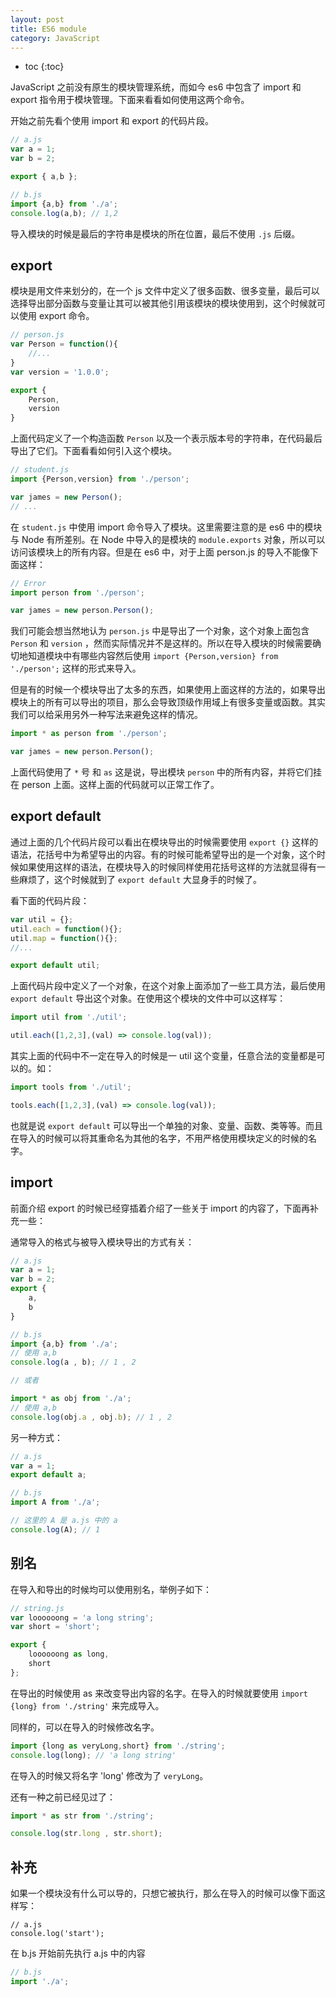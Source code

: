 ```yaml
---
layout: post
title: ES6 module
category: JavaScript
---
```


* toc
{:toc}

JavaScript 之前没有原生的模块管理系统，而如今 es6 中包含了 import 和 export 指令用于模块管理。下面来看看如何使用这两个命令。

开始之前先看个使用 import 和 export 的代码片段。

``` javascript
// a.js
var a = 1;
var b = 2;

export { a,b };
```

``` javascript
// b.js
import {a,b} from './a';
console.log(a,b); // 1,2
```

导入模块的时候是最后的字符串是模块的所在位置，最后不使用 `.js` 后缀。

## export

模块是用文件来划分的，在一个 js 文件中定义了很多函数、很多变量，最后可以选择导出部分函数与变量让其可以被其他引用该模块的模块使用到，这个时候就可以使用 export 命令。

``` javascript
// person.js
var Person = function(){
    //...
}
var version = '1.0.0';

export {
    Person,
    version
}
```

上面代码定义了一个构造函数 `Person` 以及一个表示版本号的字符串，在代码最后导出了它们。下面看看如何引入这个模块。

``` javascript
// student.js
import {Person,version} from './person';

var james = new Person();
// ...
```

在 `student.js` 中使用 import 命令导入了模块。这里需要注意的是 es6 中的模块与 Node 有所差别。在 Node 中导入的是模块的 `module.exports` 对象，所以可以访问该模块上的所有内容。但是在 es6 中，对于上面 person.js 的导入不能像下面这样：

``` javascript
// Error
import person from './person';

var james = new person.Person();
```

我们可能会想当然地认为 `person.js` 中是导出了一个对象，这个对象上面包含 `Person` 和 `version` ，然而实际情况并不是这样的。所以在导入模块的时候需要确切地知道模块中有哪些内容然后使用 `import {Person,version} from './person';` 这样的形式来导入。

但是有的时候一个模块导出了太多的东西，如果使用上面这样的方法的，如果导出模块上的所有可以导出的项目，那么会导致顶级作用域上有很多变量或函数。其实我们可以给采用另外一种写法来避免这样的情况。

``` javascript
import * as person from './person';

var james = new person.Person();
```

上面代码使用了 `*` 号 和 `as` 这是说，导出模块 `person` 中的所有内容，并将它们挂在 person 上面。这样上面的代码就可以正常工作了。

## export default

通过上面的几个代码片段可以看出在模块导出的时候需要使用 `export {}` 这样的语法，花括号中为希望导出的内容。有的时候可能希望导出的是一个对象，这个时候如果使用这样的语法，在模块导入的时候同样使用花括号这样的方法就显得有一些麻烦了，这个时候就到了 `export default` 大显身手的时候了。

看下面的代码片段：

``` javascript
var util = {};
util.each = function(){};
util.map = function(){};
//...

export default util;
```

上面代码片段中定义了一个对象，在这个对象上面添加了一些工具方法，最后使用 `export default` 导出这个对象。在使用这个模块的文件中可以这样写：

``` javascript
import util from './util';

util.each([1,2,3],(val) => console.log(val));
```

其实上面的代码中不一定在导入的时候是一 util 这个变量，任意合法的变量都是可以的。如：

``` javascript
import tools from './util';

tools.each([1,2,3],(val) => console.log(val));
```

也就是说 `export default` 可以导出一个单独的对象、变量、函数、类等等。而且在导入的时候可以将其重命名为其他的名字，不用严格使用模块定义的时候的名字。

## import

前面介绍 export 的时候已经穿插着介绍了一些关于 import 的内容了，下面再补充一些：

通常导入的格式与被导入模块导出的方式有关：

``` javascript
// a.js
var a = 1;
var b = 2;
export {
    a,
    b
}
```

``` javascript
// b.js
import {a,b} from './a';
// 使用 a,b
console.log(a , b); // 1 , 2

// 或者

import * as obj from './a';
// 使用 a,b
console.log(obj.a , obj.b); // 1 , 2
```

另一种方式：

``` javascript
// a.js
var a = 1;
export default a;
```

``` javascript
// b.js
import A from './a';

// 这里的 A 是 a.js 中的 a
console.log(A); // 1
```

## 别名

在导入和导出的时候均可以使用别名，举例子如下：

``` javascript
// string.js
var loooooong = 'a long string';
var short = 'short';

export {
    loooooong as long,
    short
};
```

在导出的时候使用 as 来改变导出内容的名字。在导入的时候就要使用 `import {long} from './string'` 来完成导入。

同样的，可以在导入的时候修改名字。

``` javascript
import {long as veryLong,short} from './string';
console.log(long); // 'a long string'
```

在导入的时候又将名字 'long' 修改为了 `veryLong`。

还有一种之前已经见过了：

``` javascript
import * as str from './string';

console.log(str.long , str.short);
```

## 补充

如果一个模块没有什么可以导的，只想它被执行，那么在导入的时候可以像下面这样写：

```
// a.js
console.log('start');
```

在 b.js 开始前先执行 a.js 中的内容

``` javascript
// b.js
import './a';
```
